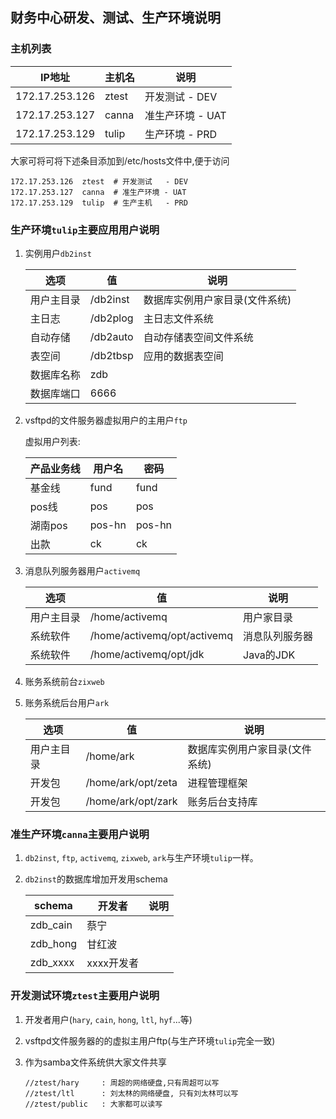 ## 财务中心研发、测试、生产环境说明

###  主机列表

|   IP地址           |     主机名  | 说明            |
| ------------      | -----------| ------------    |
|   172.17.253.126  | ztest      | 开发测试   - DEV |
|   172.17.253.127  | canna      | 准生产环境 - UAT |
|   172.17.253.129  | tulip      | 生产环境   - PRD |
   
大家可将可将下述条目添加到/etc/hosts文件中,便于访问

```
172.17.253.126  ztest  # 开发测试   - DEV
172.17.253.127  canna  # 准生产环境 - UAT
172.17.253.129  tulip  # 生产主机   - PRD
```
   
### 生产环境`tulip`主要应用用户说明

1. 实例用户`db2inst`

   |   选项        |           值  | 说明 |
   | ------------ | ------------- | ------------ |
   | 用户主目录     | /db2inst      | 数据库实例用户家目录(文件系统) |
   | 主日志        | /db2plog      | 主日志文件系统 |      
   | 自动存储      | /db2auto      | 自动存储表空间文件系统 |
   | 表空间        | /db2tbsp      | 应用的数据表空间 |
   | 数据库名称     |  zdb          |  |
   | 数据库端口     |  6666         |  |
   
2. vsftpd的文件服务器虚拟用户的主用户`ftp`
    
   虚拟用户列表:
   
   |   产品业务线   |    用户名  |   密码 |
   | ------------ | --------- | ------------ |
   | 基金线        | fund      | fund  |
   | pos线        | pos       | pos |
   | 湖南pos      | pos-hn    | pos-hn |
   | 出款         | ck        | ck  |
   
   
3. 消息队列服务器用户`activemq`
   
   |   选项        |           值  | 说明 |
   | ------------ | ------------- | ------------ |
   | 用户主目录     | /home/activemq      | 用户家目录 |
   | 系统软件      | /home/activemq/opt/activemq | 消息队列服务器 |
   | 系统软件      | /home/activemq/opt/jdk      | Java的JDK |

4. 账务系统前台`zixweb`
      
5. 账务系统后台用户`ark`
   
   |   选项        |           值  | 说明 |
   | ------------ | ------------- | ------------ |
   | 用户主目录     | /home/ark      | 数据库实例用户家目录(文件系统) |
   | 开发包        | /home/ark/opt/zeta     | 进程管理框架 |      
   | 开发包        | /home/ark/opt/zark     | 账务后台支持库 |
   
### 准生产环境`canna`主要用户说明
   
1. `db2inst`, `ftp`, `activemq`, `zixweb`, `ark`与生产环境`tulip`一样。
   
2. `db2inst`的数据库增加开发用schema 
   
   |   schema     |    开发者      | 说明 |
   | ------------ | ------------- | ------------ |
   | zdb_cain     |  蔡宁          |  |
   | zdb_hong     | 甘红波         |  |      
   | zdb_xxxx     | xxxx开发者     | |
   
### 开发测试环境`ztest`主要用户说明

1. 开发者用户(`hary`, `cain`, `hong`, `ltl`, `hyf`...等)

2. vsftpd文件服务器的的虚拟主用户ftp(与生产环境`tulip`完全一致)

3. 作为samba文件系统供大家文件共享

   ```
   //ztest/hary     : 周超的网络硬盘,只有周超可以写
   //ztest/ltl      : 刘太林的网络硬盘, 只有刘太林可以写
   //ztest/public   : 大家都可以读写
   ```

